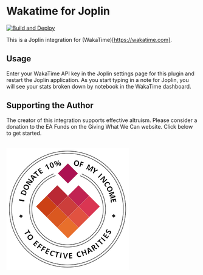 # Wakatime for Joplin

[![Build and Deploy](https://github.com/uioporqwerty/joplin-plugin-wakatime/actions/workflows/build.yml/badge.svg)](https://github.com/uioporqwerty/joplin-plugin-wakatime/actions/workflows/build.yml)

This is a Joplin integration for (WakaTime)[https://wakatime.com].

## Usage

Enter your WakaTime API key in the Joplin settings page for this plugin and restart the Joplin application. As you start typing in a note for Joplin, you will see your stats broken down by notebook in the WakaTime dashboard.

## Supporting the Author

The creator of this integration supports effective altruism. Please consider a donation to the EA Funds on the Giving What We Can website. Click below to get started.
<br/><br/>

<a href="https://www.givingwhatwecan.org/donate/organizations">![Donate](./images/giving-what-we-can.png)</a>
